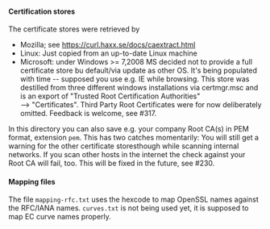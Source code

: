 
#### Certification stores

The certificate stores were retrieved by

* Mozilla; see https://curl.haxx.se/docs/caextract.html
* Linux: Just copied from an up-to-date Linux machine
* Microsoft: under Windows >= 7,2008 MS decided not to provide
  a full certificate store bu default/via update as other OS. 
  It's being populated with time -- supposed you use e.g. IE while browsing. 
  This store was destilled from three different windows installations via 
  certmgr.msc and is an export of  "Trusted Root Certification Authorities"  
  --> "Certificates". Third Party Root Certificates were for now deliberately 
  omitted. Feedback is welcome, see #317.

In this directory you can also save e.g. your company Root CA(s) in PEM 
format, extension ``pem``. This has two catches momentarily: You will still 
get a warning for  the other certificate storesthough while scanning internal 
networks.  If you scan other hosts in the internet the check against your 
Root CA will fail, too. This will be fixed in the future, see #230.

#### Mapping files
The file ``mapping-rfc.txt`` uses the hexcode to map OpenSSL names
against the RFC/IANA names. ``curves.txt`` is not being used yet, it
is supposed to map EC curve names properly.
